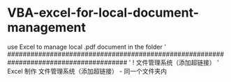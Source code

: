 # VBA-excel-for-local-document-management
use Excel to manage local .pdf document in the folder
   ' #######################################################################################
    ' ! 文件管理系统（添加超链接）
    ' Excel 制作 文件管理系统（添加超链接） - 同一个文件夹内
